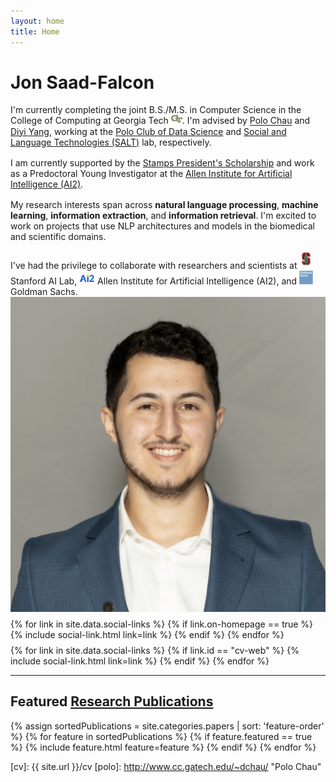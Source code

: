 ```yaml
---
layout: home
title: Home
---
```


<div id ="intro-wrapper" class="l-middle">
	<div id="intro-title-wrapper" class="intro-left">
		<h1 id="intro-title">Jon Saad-Falcon</h1>
		<!-- <div id="intro-subtitle">
			Undergrad in the College of Computing at Georgia Tech.
		</div> -->
	</div>
	<div class="intro-left">
	<div class="intro-left">
		I'm currently completing the joint B.S./M.S. in Computer Science in the College of Computing at Georgia Tech <img class="intro-logo" style="width: 18px; padding-bottom: 3px;" src="/images/gt.png" />. I'm advised by <a href="http://www.cc.gatech.edu/~dchau/">Polo Chau</a> and <a href="https://www.cc.gatech.edu/~dyang888/">Diyi Yang</a>, working at the <a href="http://poloclub.gatech.edu">Polo Club of Data Science</a> and <a href="https://www.cc.gatech.edu/~dyang888/group.html">Social and Language Technologies (SALT)</a> lab, respectively.
	</div>
	<div style="height: 1rem"></div>
	<div class="intro-left">
		I am currently supported by the <a href="https://stampsps.gatech.edu/">Stamps President's Scholarship</a> and work as a Predoctoral Young Investigator at the <a href="https://allenai.org/"> Allen Institute for Artificial Intelligence (AI2)</a>.
	</div>
	<div style="height: 1rem"></div>
	<div>
		My research interests span across <b>natural language processing</b>, <b>machine learning</b>, <b>information extraction</b>, and <b>information retrieval</b>. I'm excited to work on projects that use NLP architectures and models in the biomedical and scientific domains. 
	</div>
	<div style="height: 1rem"></div>
	<div>
		I've had the privilege to collaborate with researchers and scientists at <img class="intro-logo" style="width: 22px; padding-bottom: 5px;" src="/images/stanford.svg" /> Stanford AI Lab, <img class="intro-logo" style="width: 25px; padding-bottom: 3px;" src="/images/AI2.svg" /> Allen Institute for Artificial Intelligence (AI2), and <img class="intro-logo" style="width: 22px" src="/images/goldmansachs.svg" /> Goldman Sachs.
	</div>
</div>

<div class="intro-right">
	<img id="intro-image" class="intro-right" src="/images/jon.png">
	<div style="height: 0.5rem"></div>
	<div id="intro-image-links" class="intro-right">
		{% for link in site.data.social-links %}
			{% if link.on-homepage == true %}
				{% include social-link.html link=link %}
			{% endif %}
		{% endfor %}
	</div>
	<div style="height: 0.5rem"></div>
	<div id="intro-cv-wrapper" class="intro-right">
		{% for link in site.data.social-links %}
			{% if link.id == "cv-web" %}
				{% include social-link.html link=link %}
			{% endif %}
		{% endfor %}
		<!-- <div id="intro-cv"><a href="/cv">Here's my CV.</a></div> -->
	</div>
	</div>
</div>

<hr class="l-middle home-hr">

<h2 class="feature-title l-middle">
	Featured <a href="/cv#publications">Research Publications</a>
</h2>
<div class="cover-wrapper l-screen">
	{% assign sortedPublications = site.categories.papers | sort: 'feature-order' %}
	{% for feature in sortedPublications %}
		{% if feature.featured == true %}
			{% include feature.html feature=feature %}
		{% endif %}
	{% endfor %}
</div>



[gt]: http://www.gatech.edu "Georgia Tech"
[cse]: http://cse.gatech.edu "Georgia Tech Computational Science and Engineering"
[coc]: http://www.cc.gatech.edu "Georgia Tech College of Computing"

[cv]: {{ site.url }}/cv
[polo]: http://www.cc.gatech.edu/~dchau/ "Polo Chau"
